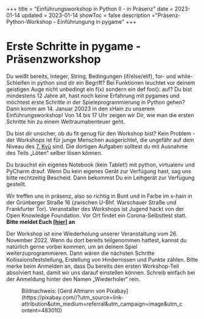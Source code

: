 +++
title = "Einführungsworkshop in Python II - in Präsenz"
date = 2023-01-14
updated = 2023-01-14
showToc = false
description ="Präsenz-Python-Workshop - Einführungung in pygame"
+++

<script lang="ts">
    import Figure from "$lib/components/Figure.svelte";
</script>

# Erste Schritte in pygame - Präsenzworkshop

Du weißt bereits, Integer, String, Bedingungen (if/else/elif), for- und while-Schleifen in python sind dir ein Begriff? Bei Funktionen leuchtet vor deinem geistigen Auge nicht unbedingt ein f(x) sondern ein def foo(): auf?
Du bist mindestens 12 Jahre alt, hast noch keine Erfahrung mit pygames und möchtest erste Schritte in der Spieleprogrammierung in Python gehen? Dann komm am 14. Januar 20023 in den xHain zu unserem Einführungsworkshop! Von 14 bis 17 Uhr zeigen wir Dir, wie man die ersten Schritte hin zu einem Weltraumabenteuer geht.

Du bist dir unsicher, ob du fit genug für den Workshop bist? Kein Problem - der Workshops ist für junge Menschen ausgerichtet, die ungefähr auf dem Niveau des [7. Kyū](https://coderdojo.red/posts/kyu-7/) sind. Die dortigen Aufgaben solltest du mit Ausnahme des Teils „Löten“ selber lösen können.

Du brauchst ein eigenes Notebook (kein Tablet!) mit python, virtualenv und PyCharm drauf. Wenn Du kein eigenes Gerät zur Verfügung hast, sag uns bitte rechtzeitig Bescheid. Dann bekommst Du ein Leihgerät zur Verfügung gestellt.

Wir treffen uns in präsenz, also so richtig in Bunt und in Farbe im x-hain in der Grünberger Straße 16 (zwischen U-Bhf. Warschauer Straße und Frankfurter Tor). Veranstalter des Workshops ist Jugend hackt von der Open Knowledge Foundation. Vor Ort findet ein Corona-Selbsttest statt. **Bitte meldet Euch [[hier]](https://anmeldung.jugendhackt.org/berlin/pygames-2/) an**

Der Workshop ist eine Wiederholung unserer Veranstaltung vom 26. November 2022. Wenn du dort bereits teilgenommen hattest, kannst du natürlich gerne vorbei kommen, um an deinem Spiel weiterzuprogrammieren. Dann wären die nächsten Schritte Kollissionsfeststellung, Erstellung von Hindernissen und Punkte zählen. Bitte merke beim Anmelden an, dass Du bereits den ersten Workshop-Teil absolviert hast, damit wir uns darauf einstellen können. Schreib einfach bei der Anmeldung hinter den Namen „Wiederholer“ rein.

<Figure src="/images/python-snake.jpg" alt="Python-Schlange" />
Bildnachweis: [Gerd Altmann von Pixabay](https://pixabay.com//?utm_source=link-attribution&amp;utm_medium=referral&amp;utm_campaign=image&amp;utm_content=483010)
